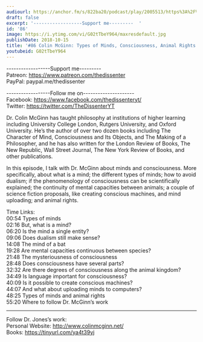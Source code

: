 ```yaml
---
audiourl: https://anchor.fm/s/822ba20/podcast/play/2005513/https%3A%2F%2Fd3ctxlq1ktw2nl.cloudfront.net%2Fproduction%2F2018-11-30%2F7706731-48000-2-3ac36564e5aaa.mp3
draft: false
excerpt: '------------------Support me---------  '
id: '86'
image: https://i.ytimg.com/vi/G02tTbeY964/maxresdefault.jpg
publishDate: 2018-10-15
title: '#86 Colin McGinn: Types of Minds, Consciousness, Animal Rights'
youtubeid: G02tTbeY964
---
```

<div class="timelinks">

------------------Support me---------  
Patreon: https://www.patreon.com/thedissenter  
PayPal: paypal.me/thedissenter

------------------Follow me on---------------------  
Facebook: https://www.facebook.com/thedissenteryt/  
Twitter: https://twitter.com/TheDissenterYT

Dr. Colin McGinn has taught philosophy at institutions of higher learning including University College London, Rutgers University, and Oxford University. He’s the author of over two dozen books including The Character of Mind, Consciousness and Its Objects, and The Making of a Philosopher, and he has also written for the London Review of Books, The New Republic, Wall Street Journal, The New York Review of Books, and other publications. 

In this episode, I talk with Dr. McGinn about minds and consciousness. More specifically, about what is a mind; the different types of minds; how to avoid dualism; if the phenomenology of consciousness can be scientifically explained; the continuity of mental capacities between animals; a couple of science fiction proposals, like creating conscious machines, and mind uploading; and animal rights.

Time Links:  
<time>00:54</time> Types of minds        
<time>02:16</time> But, what is a mind?      
<time>06:20</time> Is the mind a single entity?  
<time>09:06</time> Does dualism still make sense?  
<time>14:08</time> The mind of a bat          
<time>19:28</time> Are mental capacities continuous between species?       
<time>21:48</time> The mysteriousness of consciousness    
<time>28:48</time> Does consciousness have several parts?   
<time>32:32</time> Are there degrees of consciousness along the animal kingdom?    
<time>34:49</time> Is language important for consciousness?  
<time>40:09</time> Is it possible to create conscious machines?  
<time>44:07</time> And what about uploading minds to computers?  
<time>48:25</time> Types of minds and animal rights  
<time>55:20</time> Where to follow Dr. McGinn’s work

---

Follow Dr. Jones’s work:  
Personal Website: http://www.colinmcginn.net/  
Books: https://tinyurl.com/ya4t39yj
</div>

